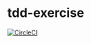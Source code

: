 # tdd-exercise


[![CircleCI](https://circleci.com/gh/nworkers/tdd-exercise/tree/develop.svg?style=svg)](https://circleci.com/gh/nworkers/tdd-exercise/tree/develop)